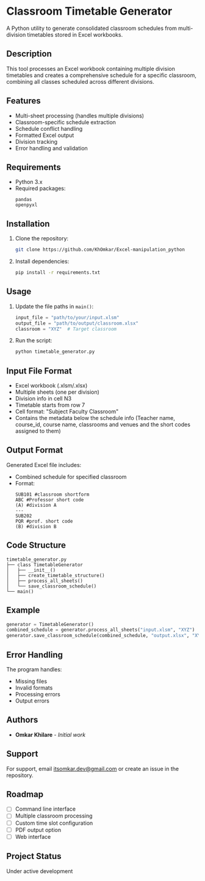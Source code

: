 
# Classroom Timetable Generator

A Python utility to generate consolidated classroom schedules from multi-division timetables stored in Excel workbooks.

## Description

This tool processes an Excel workbook containing multiple division timetables and creates a comprehensive schedule for a specific classroom, combining all classes scheduled across different divisions.

## Features

- Multi-sheet processing (handles multiple divisions)
- Classroom-specific schedule extraction
- Schedule conflict handling
- Formatted Excel output
- Division tracking
- Error handling and validation

## Requirements

- Python 3.x
- Required packages:
  ```
  pandas
  openpyxl
  ```

## Installation

1. Clone the repository:
   ```bash
   git clone https://github.com/KhOmkar/Excel-manipulation_python
   ```

2. Install dependencies:
   ```bash
   pip install -r requirements.txt
   ```

## Usage

1. Update the file paths in `main()`:
   ```python
   input_file = "path/to/your/input.xlsm"
   output_file = "path/to/output/classroom.xlsx"
   classroom = "XYZ"  # Target classroom
   ```

2. Run the script:
   ```bash
   python timetable_generator.py
   ```

## Input File Format

- Excel workbook (.xlsm/.xlsx)
- Multiple sheets (one per division)
- Division info in cell N3
- Timetable starts from row 7
- Cell format: "Subject Faculty Classroom"
- Contains the metadata below the schedule info (Teacher name, course_id, course name, classrooms and venues and the short codes assigned to them)

## Output Format

Generated Excel file includes:
- Combined schedule for specified classroom
- Format:
  ```
  SUB101 #classroom shortform
  ABC #Professor short code
  (A) #division A
  ---
  SUB202
  PQR #prof. short code
  (B) #division B
  ```

## Code Structure

```
timetable_generator.py
├── class TimetableGenerator
│   ├── __init__()
│   ├── create_timetable_structure()
│   ├── process_all_sheets()
│   └── save_classroom_schedule()
└── main()
```

## Example

```python
generator = TimetableGenerator()
combined_schedule = generator.process_all_sheets("input.xlsm", "XYZ")
generator.save_classroom_schedule(combined_schedule, "output.xlsx", "XYZ")
```

## Error Handling

The program handles:
- Missing files
- Invalid formats
- Processing errors
- Output errors


## Authors

* **Omkar Khilare** - *Initial work*


## Support

For support, email itsomkar.dev@gmail.com or create an issue in the repository.

## Roadmap

- [ ] Command line interface
- [ ] Multiple classroom processing
- [ ] Custom time slot configuration
- [ ] PDF output option
- [ ] Web interface

## Project Status

Under active development